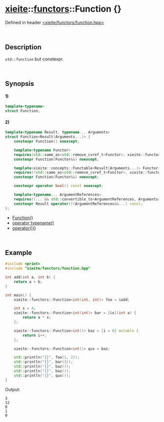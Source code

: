 # [xieite](../../xieite.md)\:\:[functors](../../functors.md)\:\:Function \{\}
Defined in header [<xieite/functors/function.hpp>](../../../include/xieite/functors/function.hpp)

&nbsp;

## Description
`std::function` but constexpr.

&nbsp;

## Synopsis
#### 1)
```cpp
template<typename>
struct Function;
```
#### 2)
```cpp
template<typename Result, typename... Arguments>
struct Function<Result(Arguments...)> {
    constexpr Function() noexcept;

    template<typename Functor>
    requires(std::same_as<std::remove_cvref_t<Functor>, xieite::functors::Function<Result(Arguments...)>>)
    constexpr Function(Functor&&) noexcept;

    template<xieite::concepts::Functable<Result(Arguments...)> Functor>
    requires(!std::same_as<std::remove_cvref_t<Functor>, xieite::functors::Function<Result(Arguments...)>>)
    constexpr Function(Functor&&) noexcept;

    constexpr operator bool() const noexcept;

    template<typename... ArgumentReferences>
    requires((... && std::convertible_to<ArgumentReferences, Arguments>))
    constexpr Result operator()(ArgumentReferences&&...) const;
};
```
- [Function\(\)](./structures/function/2/operators/constructor.md)
- [operator typename\(\)](./structures/function/2/operators/cast.md)
- [operator\(\)\(\)](./structures/function/2/operators/call.md)

&nbsp;

## Example
```cpp
#include <print>
#include "xieite/functors/function.hpp"

int add(int a, int b) {
    return a + b;
}

int main() {
    xieite::functors::Function<int(int, int)> foo = &add;

    int x = 4;
    xieite::functors::Function<int(int)> bar = [&x](int a) {
        return a * x;
    };

    xieite::functors::Function<int()> baz = [i = 0] mutable {
        return i++;
    };

    xieite::functors::Function<int()> qux = baz;

    std::println("{}", foo(1, 2));
    std::println("{}", bar(3));
    std::println("{}", baz());
    std::println("{}", baz());
    std::println("{}", qux());
}
```
Output:
```
3
12
0
1
0
```
